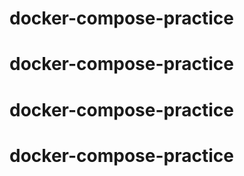 # docker-compose-practice
# docker-compose-practice
# docker-compose-practice
# docker-compose-practice
